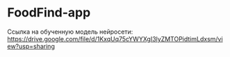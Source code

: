 # FoodFind-app
Ссылка на обученную модель нейросети: https://drive.google.com/file/d/1KxqUq75cYWYXgI3lyZMTOPidtimLdxsm/view?usp=sharing
